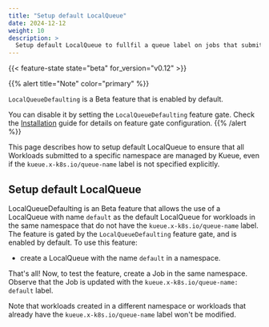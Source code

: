 ```yaml
---
title: "Setup default LocalQueue"
date: 2024-12-12
weight: 10
description: >
  Setup default LocalQueue to fullfil a queue label on jobs that submited without queue label.
---
```


{{< feature-state state="beta" for_version="v0.12" >}}

{{% alert title="Note" color="primary" %}}

`LocalQueueDefaulting` is a Beta feature that is enabled by default.

You can disable it by setting the `LocalQueueDefaulting` feature gate. Check the [Installation](/docs/installation/#change-the-feature-gates-configuration) guide for details on feature gate configuration.
{{% /alert %}}

This page describes how to setup default LocalQueue to ensure that all Workloads submitted to a specific namespace are managed by Kueue,
even if the `kueue.x-k8s.io/queue-name` label is not specified explicitly.

## Setup default LocalQueue

LocalQueueDefaulting is an Beta feature that allows the use of a LocalQueue with name `default` as the default LocalQueue
for workloads in the same namespace that do not have the `kueue.x-k8s.io/queue-name` label.
The feature is gated by the `LocalQueueDefaulting` feature gate, and is enabled by default. To use this feature:

- create a LocalQueue with the name `default` in a namespace.

That's all! Now, to test the feature, create a Job in the same namespace. Observe that the Job is updated with the `kueue.x-k8s.io/queue-name: default` label.

Note that workloads created in a different namespace or workloads that already have the `kueue.x-k8s.io/queue-name` label won't be modified.
